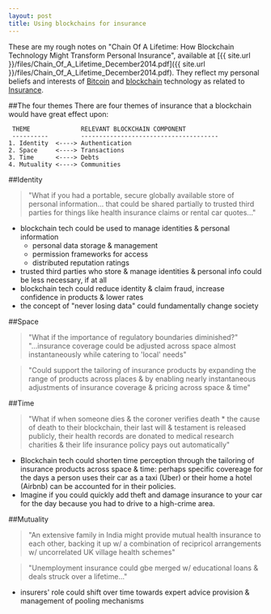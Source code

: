 ```yaml
---
layout: post
title: Using blockchains for insurance
---
```


These are my rough notes on "Chain Of A Lifetime: How Blockchain Technology Might Transform Personal Insurance", available at [{{ site.url }}/files/Chain_Of_A_Lifetime_December2014.pdf]({{ site.url }}/files/Chain_Of_A_Lifetime_December2014.pdf). They reflect my personal beliefs and interests of [Bitcoin](http://en.wikipedia.org/wiki/Bitcoin) and [blockchain](http://en.wikipedia.org/wiki/Bitcoin#Block_chain) technology as related to [Insurance](http://en.wikipedia.org/wiki/Insurance).

##The four themes
There are four themes of insurance that a blockchain would have great effect upon:

     THEME              RELEVANT BLOCKCHAIN COMPONENT
     ----------         --------------------------------------
    1. Identity  <----> Authentication
    2. Space     <----> Transactions
    3. Time      <----> Debts
    4. Mutuality <----> Communities


##Identity
>"What if you had a portable, secure globally available store of personal information... that could be shared partially to trusted third parties for things like health insurance claims or rental car quotes..."

- blockchain tech could be used to manage identities & personal information
    - personal data storage & management
    - permission frameworks for access
    - distributed reputation ratings
- trusted third parties who store & manage identities & personal info could be less necessary, if at all
- blockchain tech could reduce identity & claim fraud, increase confidence in products & lower rates
- the concept of "never losing data" could fundamentally change society

##Space
> "What if the importance of regulatory boundaries diminished?"
> "...insurance coverage could be adjusted across space almost instantaneously while catering to 'local' needs"

> "Could support the tailoring of insurance products by expanding the range of products across places & by enabling nearly instantaneous adjustments of insurance coverage & pricing across space & time"

##Time
> "What if when someone dies & the coroner verifies death * the cause of death to their blockchain, their last will & testament is released publicly, their health records are donated to medical research charities & their life insurance policy pays out automatically"

- Blockchain tech could shorten time perception through the tailoring of insurance products across space & time: perhaps specific covereage for the days a person uses their car as a taxi (Uber) or their home a hotel (Airbnb) can be accounted for in their policies.
- Imagine if you could quickly add theft and damage insurance to your car for the day because you had to drive to a high-crime area.

##Mutuality
> "An extensive family in India might provide mutual health insurance to each other, backing it up w/ a combination of recipricol arrangements w/ uncorrelated UK village health schemes"

> "Unemployment insurance could gbe merged w/ educational loans & deals struck over a lifetime..."

- insurers' role could shift over time towards expert advice provision & management of pooling mechanisms
